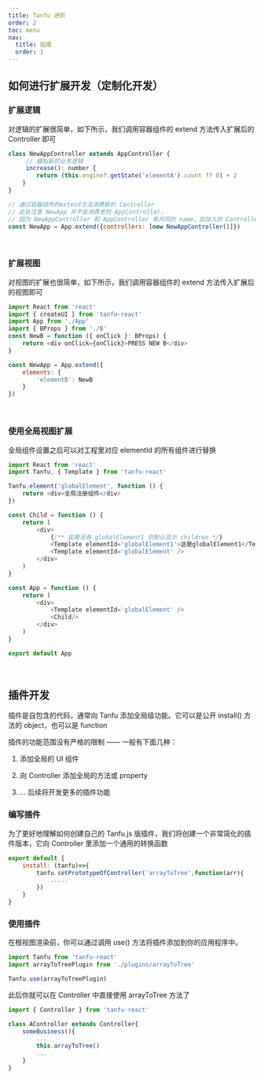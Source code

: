 ```yaml
---
title: Tanfu 进阶
order: 2
toc: menu
nav:
  title: 指南
  order: 1
---
```



## 如何进行扩展开发（定制化开发）

### 扩展逻辑
对逻辑的扩展很简单，如下所示，我们调用容器组件的 extend 方法传入扩展后的 Controller 即可

```js
class NewAppController extends AppController {
     // 模拟新的业务逻辑
     increase(): number {
        return (this.engine?.getState('elementA').count ?? 0) + 2
    }
}

// 通过容器组件的extend方法消费新的 Controller
// 此处注意 NewApp 并不会消费老的 AppController， 
// 因为 NewAppController 和 AppController 有共同的 name，后加入的 Controller 会将前面的 Controller 覆盖
const NewApp = App.extend({controllers: [new NewAppController()]})
```

<br/>

<code src="../../src/demo/NewApp.tsx"></code>

### 扩展视图

对视图的扩展也很简单，如下所示，我们调用容器组件的 extend 方法传入扩展后的视图即可

```js
import React from 'react'
import { createUI } from 'tanfu-react'
import App from './App'
import { BProps } from './B'
const NewB = function ({ onClick }: BProps) {
    return <div onClick={onClick}>PRESS NEW B</div>
}

const NewApp = App.extend({
    elements: {
        'elementB': NewB
    }
})
```
<br/>
<code src="../../src/demo/NewApp1.tsx"></code>

### 使用全局视图扩展

全局组件设置之后可以对工程里对应 elementId 的所有组件进行替换

```js
import React from 'react'
import Tanfu, { Template } from 'tanfu-react'

Tanfu.element('globalElement', function () {
    return <div>全局注册组件</div>
})

const Child = function () {
    return (
        <div>
            {/** 如果没有 globalElement1 则默认显示 children */}
            <Template elementId='globalElement1'>这是globalElement1</Template>
            <Template elementId='globalElement' />
        </div>
    )
}

const App = function () {
    return (
        <div>
            <Template elementId='globalElement' />
            <Child/>
        </div>
    )
}

export default App

```
<br/>

<code src="../../src/demo/GlobalNewApp.tsx"></code>

## 插件开发

插件是自包含的代码，通常向 Tanfu 添加全局级功能。它可以是公开 install() 方法的 object，也可以是 function

插件的功能范围没有严格的限制 —— 一般有下面几种：

1. 添加全局的 UI 组件

2. 向 Controller 添加全局的方法或 property

3. ... 后续将开发更多的插件功能

### 编写插件
 
为了更好地理解如何创建自己的 Tanfu.js 版插件，我们将创建一个非常简化的插件版本，它向 Controller 里添加一个通用的转换函数

```js
export default {
    install: (tanfu)=>{
        tanfu.setPrototypeOfController('arrayToTree',function(arr){
            .....
        })
    }
}

```


### 使用插件

在根视图渲染前，你可以通过调用 use() 方法将插件添加到你的应用程序中。

```js
import Tanfu from 'tanfu-react'
import arrayToTreePlugin from './plugins/arrayToTree'

Tanfu.use(arrayToTreePlugin)

```

此后你就可以在 Controller 中直接使用 arrayToTree 方法了

```js
import { Controller } from 'tanfu-react'

class AController extends Controller{
    someBusiness(){
        ...
        this.arrayToTree()
        ...
    }
}

```
